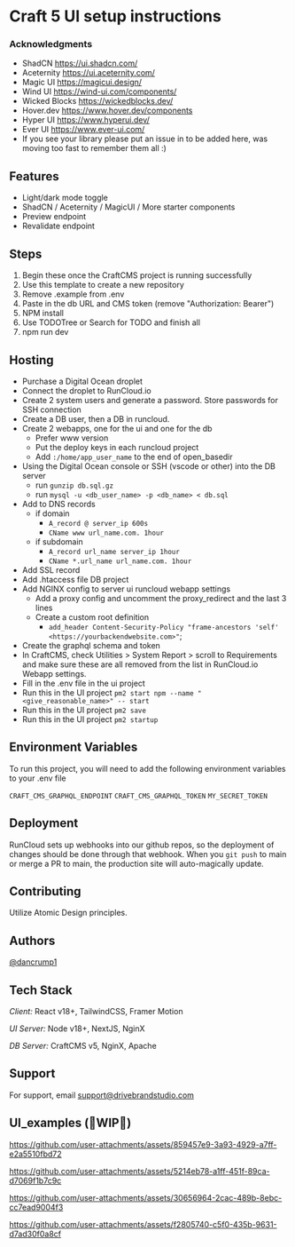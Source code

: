 
# Craft 5 UI setup instructions

### Acknowledgments
- ShadCN https://ui.shadcn.com/
- Aceternity https://ui.aceternity.com/
- Magic UI https://magicui.design/
- Wind UI https://wind-ui.com/components/
- Wicked Blocks https://wickedblocks.dev/
- Hover.dev https://www.hover.dev/components
- Hyper UI https://www.hyperui.dev/
- Ever UI https://www.ever-ui.com/
- If you see your library please put an issue in to be added here, was moving too fast to remember them all :)

## Features
- Light/dark mode toggle
- ShadCN / Aceternity / MagicUI / More starter components
- Preview endpoint
- Revalidate endpoint

## Steps 
1. Begin these once the CraftCMS project is running successfully
1. Use this template to create a new repository
1. Remove .example from .env
1. Paste in the db URL and CMS token (remove "Authorization: Bearer")
1. NPM install
1. Use TODOTree or Search for TODO and finish all
1. npm run dev

## Hosting
- Purchase a Digital Ocean droplet
- Connect the droplet to RunCloud.io
- Create 2 system users and generate a password. Store passwords for SSH connection
- Create a DB user, then a DB in runcloud.
- Create 2 webapps, one for the ui and one for the db
  - Prefer www version  
  - Put the deploy keys in each runcloud project
  - Add `:/home/app_user_name` to the end of open_basedir
- Using the Digital Ocean console or SSH (vscode or other) into the DB server
  - run `gunzip db.sql.gz`
  - run `mysql -u <db_user_name> -p <db_name> < db.sql`
- Add to DNS records
  - if domain 
    - `A_record @ server_ip 600s`
    - `CName www url_name.com. 1hour`
  - if subdomain 
    - `A_record url_name server_ip 1hour`
    - `CName *.url_name url_name.com. 1hour`
- Add SSL record
- Add .htaccess file DB project
- Add NGINX config to server ui runcloud webapp settings
  - Add a proxy config and uncomment the proxy_redirect and the last 3 lines
  - Create a custom root definition
     - `add_header Content-Security-Policy "frame-ancestors 'self' <https://yourbackendwebsite.com>"`; 
- Create the graphql schema and token
- In CraftCMS, check Utilities > System Report > scroll to Requirements and make sure these are all removed from the list in RunCloud.io Webapp settings.
- Fill in the .env file in the ui project
- Run this in the UI project `pm2 start npm --name "<give_reasonable_name>" -- start`
- Run this in the UI project `pm2 save`
- Run this in the UI project `pm2 startup`

## Environment Variables

To run this project, you will need to add the following environment variables to your .env file

`CRAFT_CMS_GRAPHQL_ENDPOINT`
`CRAFT_CMS_GRAPHQL_TOKEN`
`MY_SECRET_TOKEN`

## Deployment

RunCloud sets up webhooks into our github repos, so the deployment of changes should be done through that webhook. When you `git push` to main or merge a PR to main, the production site will auto-magically update.

## Contributing

Utilize Atomic Design principles. 


## Authors

[@dancrump1](https://www.github.com/dancrump1)

## Tech Stack

*Client:* React v18+, TailwindCSS, Framer Motion

*UI Server:* Node v18+, NextJS, NginX

*DB Server:* CraftCMS v5, NginX, Apache

## Support

For support, email support@drivebrandstudio.com 
## UI_examples (🚧WIP🚧)

https://github.com/user-attachments/assets/859457e9-3a93-4929-a7ff-e2a5510fbd72

https://github.com/user-attachments/assets/5214eb78-a1ff-451f-89ca-d7069f1b7c9c

https://github.com/user-attachments/assets/30656964-2cac-489b-8ebc-cc7ead9004f3

https://github.com/user-attachments/assets/f2805740-c5f0-435b-9631-d7ad30f0a8cf
